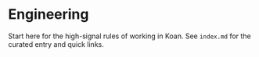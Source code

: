 # Engineering

Start here for the high-signal rules of working in Koan. See `index.md` for the curated entry and quick links.
